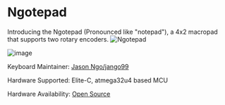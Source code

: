 # Ngotepad
Introducing the Ngotepad (Pronounced like "notepad"), a 4x2 macropad that supports two rotary encoders.
![Ngotepad](https://i.imgur.com/4iu1xp2.jpg)

![image](https://i.imgur.com/e06KURg.jpg)



Keyboard Maintainer: [Jason Ngo/jango99](https://github.com/jango99)

Hardware Supported: Elite-C, atmega32u4 based MCU

Hardware Availability: [Open Source](https://github.com/jango99/Ngotepad/tree/master/Gerbers)
